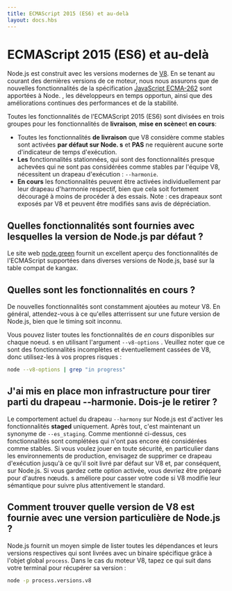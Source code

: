 ```yaml
---
title: ECMAScript 2015 (ES6) et au-delà
layout: docs.hbs
---
```


# ECMAScript 2015 (ES6) et au-delà

Node.js est construit avec les versions modernes de [V8](https://v8.dev/). En se tenant au courant des dernières versions de ce moteur, nous nous assurons que de nouvelles fonctionnalités de la spécification [JavaScript ECMA-262](http://www.ecma-international.org/publications/standards/Ecma-262.htm) sont apportées à Node. , les développeurs en temps opportun, ainsi que des améliorations continues des performances et de la stabilité.

Toutes les fonctionnalités de l'ECMAScript 2015 (ES6) sont divisées en trois groupes pour les fonctionnalités de **livraison**, **mise en scène**et **en cours**:

- Toutes les fonctionnalités **de livraison** que V8 considère comme stables sont activées **par défaut sur Node. s** et **PAS** ne requièrent aucune sorte d'indicateur de temps d'exécution.
- **Les** fonctionnalités stationnées, qui sont des fonctionnalités presque achevées qui ne sont pas considérées comme stables par l'équipe V8, nécessitent un drapeau d'exécution : `--harmonie`.
- **En cours** les fonctionnalités peuvent être activées individuellement par leur drapeau d'harmonie respectif, bien que cela soit fortement découragé à moins de procéder à des essais. Note : ces drapeaux sont exposés par V8 et peuvent être modifiés sans avis de dépréciation.

## Quelles fonctionnalités sont fournies avec lesquelles la version de Node.js par défaut ?

Le site web [node.green](https://node.green/) fournit un excellent aperçu des fonctionnalités de l'ECMAScript supportées dans diverses versions de Node.js, basé sur la table compat de kangax.

## Quelles sont les fonctionnalités en cours ?

De nouvelles fonctionnalités sont constamment ajoutées au moteur V8. En général, attendez-vous à ce qu'elles atterrissent sur une future version de Node.js, bien que le timing soit inconnu.

Vous pouvez lister toutes les fonctionnalités de _en cours_ disponibles sur chaque noeud. s en utilisant l'argument `--v8-options` . Veuillez noter que ce sont des fonctionnalités incomplètes et éventuellement cassées de V8, donc utilisez-les à vos propres risques :

```bash
node --v8-options | grep "in progress"
```

## J'ai mis en place mon infrastructure pour tirer parti du drapeau --harmonie. Dois-je le retirer ?

Le comportement actuel du drapeau `--harmony` sur Node.js est d'activer les fonctionnalités **staged** uniquement. Après tout, c'est maintenant un synonyme de `--es_staging`. Comme mentionné ci-dessus, ces fonctionnalités sont complétées qui n'ont pas encore été considérées comme stables. Si vous voulez jouer en toute sécurité, en particulier dans les environnements de production, envisagez de supprimer ce drapeau d'exécution jusqu'à ce qu'il soit livré par défaut sur V8 et, par conséquent, sur Node.js. Si vous gardez cette option activée, vous devriez être préparé pour d'autres nœuds. s améliore pour casser votre code si V8 modifie leur sémantique pour suivre plus attentivement le standard.

## Comment trouver quelle version de V8 est fournie avec une version particulière de Node.js ?

Node.js fournit un moyen simple de lister toutes les dépendances et leurs versions respectives qui sont livrées avec un binaire spécifique grâce à l'objet global `process`. Dans le cas du moteur V8, tapez ce qui suit dans votre terminal pour récupérer sa version :

```bash
node -p process.versions.v8
```
